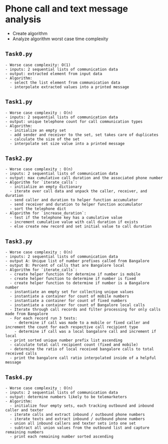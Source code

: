 # Phone call and text message analysis 

- Create algorithm
- Analyze algorithm worst case time complexity


## `Task0.py`

    - Worse case complexity: O(1)
    - inputs: 2 sequential lists of communication data
    - output: extracted element from input data
    - Algorithm:
      - select the list element from communication data
      - interpolate extracted values into a printed message 


## `Task1.py`

    - Worse case complexity : O(n)
    - inputs: 2 sequential lists of communication data
    - output: unique telephone count for call communication types
    - Algorithm:
      - initialize an empty set 
      - add sender and receiver to the set, set takes care of duplicates
      - calculate the size of the set
      - interpolate set size value into a printed message  

## `Task2.py`

    - Worse case complexity : O(n)
    - inputs: 2 sequential lists of communication data
    - output: max cumulative call duration and the associated phone number
    - Algorithm for `iterate_calls`:
      - initialize an empty dictionary 
      - iterate over call data and unpack the caller, receiver, and duration
      - send caller and duration to helper function accumulator
      - send receiver and duration to helper function accumulator
      - sort the telephone dict
    - Algorithm for `increase_duration`:
      - test if the telephone key has a cumulative value
      - increment cumulative value with call duration if exists 
      - else create new record and set initial value to call duration


## `Task3.py`


    - Worse case complexity : O(n)
    - inputs: 2 sequential lists of communication data
    - output A: Unique list of number prefixes called from Bangalore
    - output B: Percent of calls that are Bangalore local
    - Algorithm for `iterate_calls`:
      - create helper function for determine if number is mobile
      - create helper function to determine if number is fixed
      - create helper function to determine if number is a Bangalore number
      - instantiate an empty set for collecting unique values
      - instantiate a container for count of mobile numbers
      - instantiate a container for count of fixed numbers
      - instantiate a container for count of Bangalore local calls
      - Iterate through call records and filter processing for only calls made from Bangalore
      - For each record run 3 tests:
        - determine if call was made to a mobile or fixed caller and increment the count for each respective call recipient type
        - determine if call was a local bangalore call and increment if local
      - print sorted unique number prefix list ascending
      - calculate total call recipient count (fixed and mobile)
      - determine the ratio of local received bangalore calls to total received calls
      - print the bangalore call ratio interpolated inside of a helpful message


## `Task4.py`

    - Worse case complexity : O(n)
    - inputs: 2 sequential lists of communication data
    - output: determine numbers likely to be telemarketers
    - Algorithm:
      - initialize four empty sets, each tracking outbound and inbound caller and texter
      - iterate calls and extract inbound / outbound phone numbers
      - iterate texts and extract inbound / outbound phone numbers
      - union all inbound callers and texter sets into one set
      - subtract all union values from the outbound list and capture remaining numbers
      - print each remaining number sorted ascending
